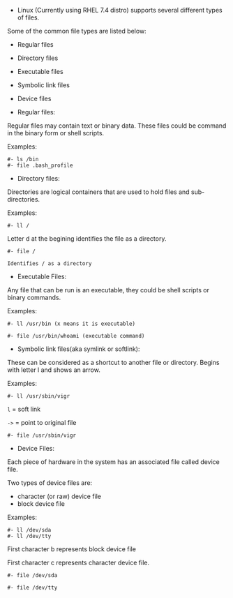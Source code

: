 - Linux (Currently using RHEL 7.4 distro) supports 
several different types of files.

Some of the common file types are listed below: 
- Regular files
- Directory files
- Executable files
- Symbolic link files
- Device files


- Regular files:

Regular files may contain text or binary data. These
files could be command in the binary form or shell
scripts.

Examples:

    #- ls /bin
    #- file .bash_profile


- Directory files: 

Directories are logical containers that are used to 
hold files and sub-directories.

Examples:

    #- ll / 

Letter d at the begining identifies the file as a 
directory.

    #- file /

    Identifies / as a directory


- Executable Files: 

Any file that can be run is an executable, they could 
be shell scripts or binary commands.

Examples: 

    #- ll /usr/bin (x means it is executable)

    #- file /usr/bin/whoami (executable command)


- Symbolic link files(aka symlink or softlink): 

These can be considered as a shortcut to another file 
or directory. Begins with letter l and shows an arrow.

Examples: 

    #- ll /usr/sbin/vigr

`l` = soft link

`->` = point to original file

    #- file /usr/sbin/vigr



- Device Files: 

Each piece of hardware in the system has an associated
file called device file. 

Two types of device files are: 

- character (or raw) device file
- block device file

Examples: 

    #- ll /dev/sda 
    #- ll /dev/tty

First character b represents block device file

First character c represents character device file.

    #- file /dev/sda

    #- file /dev/tty













 

















































